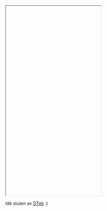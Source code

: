 <!-- 
<html>
<head>
<style src="https://aerolab.github.io/blockrain.js/dist/blockrain.css"></style>
<script src="https://cdnjs.cloudflare.com/ajax/libs/jquery/3.7.1/jquery.min.js"></script>
<script src="https://aerolab.github.io/blockrain.js/dist/blockrain.jquery.min.js"></script>
</head>
<body>
<div class="game"></div>
<script>$('.game').blockrain();</script>
</body>
</html> 
-->

<iframe width="300" height="600" src="data:text/html;charset=utf-8,%3Chtml%3E%0A%3Chead%3E%0A%3Cstyle%20src=%22https://aerolab.github.io/blockrain.js/dist/blockrain.css%22%3E%3C/style%3E%0A%3Cscript%20src=%22https://cdnjs.cloudflare.com/ajax/libs/jquery/3.7.1/jquery.min.js%22%3E%3C/script%3E%0A%3Cscript%20src=%22https://aerolab.github.io/blockrain.js/dist/blockrain.jquery.min.js%22%3E%3C/script%3E%0A%3C/head%3E%0A%3Cbody%3E%0A%3Cdiv%20class=%22game%22%3E%3C/div%3E%0A%3Cscript%3E$('.game').blockrain();%3C/script%3E%0A%3C/body%3E%0A%3C/html%3E%20"></iframe>

Idé stulen av [DTek](https://dtek.se/) :)